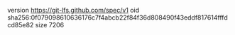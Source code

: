 version https://git-lfs.github.com/spec/v1
oid sha256:0f079098610636176c7f4abcb22f84f36d808490f43eddf817614fffdcd85e82
size 7206
